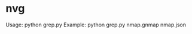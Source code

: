 # nvg
Usage: python grep.py <gnmap file> <output file>
Example: python grep.py nmap.gnmap nmap.json
